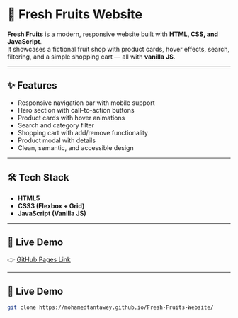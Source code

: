 # 🍎 Fresh Fruits Website

**Fresh Fruits** is a modern, responsive website built with **HTML, CSS, and JavaScript**.  
It showcases a fictional fruit shop with product cards, hover effects, search, filtering, and a simple shopping cart — all with **vanilla JS**.

---

## ✨ Features
- Responsive navigation bar with mobile support  
- Hero section with call-to-action buttons  
- Product cards with hover animations  
- Search and category filter  
- Shopping cart with add/remove functionality  
- Product modal with details  
- Clean, semantic, and accessible design  

---

## 🛠️ Tech Stack
- **HTML5**  
- **CSS3 (Flexbox + Grid)**  
- **JavaScript (Vanilla JS)**  

---

## 🚀 Live Demo
👉 [GitHub Pages Link](https://mohamedtantawey.github.io/Fresh-Fruits-Website/) 

---

## 📂 Live Demo
   ```bash
   git clone https://mohamedtantawey.github.io/Fresh-Fruits-Website/
